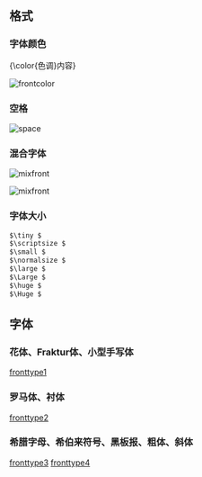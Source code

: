 ## 格式

### 字体颜色
{\color{色调}内容}

![frontcolor](https://xtj2020.top/webimg/Latex/frontcolor.jpg)

### 空格

![space](https://xtj2020.top/webimg/Latex/space.jpg)

### 混合字体

![mixfront](https://xtj2020.top/webimg/Latex/mixfront1.jpg)

![mixfront](https://xtj2020.top/webimg/Latex/mixfront2.jpg)

### 字体大小
```md
$\tiny $
$\scriptsize $
$\small $
$\normalsize $
$\large $
$\Large $
$\huge $
$\Huge $
```
## 字体

### 花体、Fraktur体、小型手写体
[fronttype1](https://xtj2020.top/webimg/Latex/fronttype1.jpg)

### 罗马体、衬体
[fronttype2](https://xtj2020.top/webimg/Latex/fronttype2.jpg)

### 希腊字母、希伯来符号、黑板报、粗体、斜体
[fronttype3](https://xtj2020.top/webimg/Latex/fronttype3.jpg)
[fronttype4](https://xtj2020.top/webimg/Latex/fronttype4.jpg)

